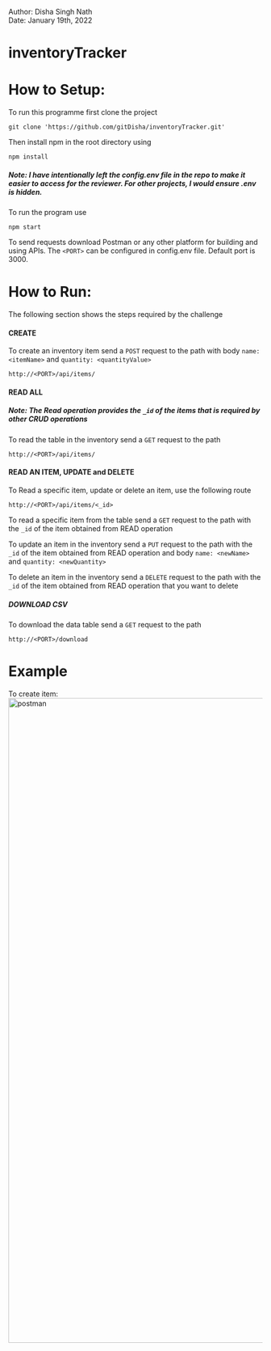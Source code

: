 Author: Disha Singh Nath
<br/>
Date: January 19th, 2022

# inventoryTracker

# How to Setup:

To run this programme first clone the project
```
git clone 'https://github.com/gitDisha/inventoryTracker.git'
```

Then install npm in the root directory using
```
npm install
```

##### Note: I have intentionally left the config.env file in the repo to make it easier to access for the reviewer. For other projects, I would ensure .env is hidden.

To run the program use
```
npm start
```
To send requests download Postman or any other platform for building and using APIs. The `<PORT>` can be configured in config.env file. Default port is 3000.

# How to Run:
The following section shows the steps required by the challenge

#### CREATE
To create an inventory item send a `POST` request to the path with body `name: <itemName>` and `quantity: <quantityValue>`
```
http://<PORT>/api/items/
```

#### READ ALL

##### Note: The Read operation provides the `_id` of the items that is required by other CRUD operations

To read the table in the inventory send a `GET` request to the path 
```
http://<PORT>/api/items/
```

#### READ AN ITEM, UPDATE and DELETE 

To Read a specific item, update or delete an item, use the following route
```
http://<PORT>/api/items/<_id>
```
To read a specific item from the table send a `GET` request to the path with the `_id` of the item obtained from READ operation

To update an item in the inventory send a `PUT` request to the path with the `_id` of the item obtained from READ operation and body `name: <newName>` and `quantity: <newQuantity>`

To delete an item in the inventory send a `DELETE` request to the path with the `_id` of the item obtained from READ operation that you want to delete

##### DOWNLOAD CSV

To download the data table send a `GET` request to the path
```
http://<PORT>/download
```
# Example 
To create item:
<img width="1276" alt="postman" src="https://user-images.githubusercontent.com/50040643/151421798-58b0b4e4-ac65-4cee-9dfc-b7514bfbcd3e.png">




